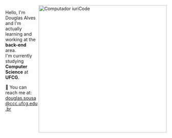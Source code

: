 
<img src="https://raw.githubusercontent.com/MicaelliMedeiros/micaellimedeiros/master/image/computer-illustration.png" min-width="400px" max-width="400px" width="400px" align="right" alt="Computador iuriCode">

<p align="left"> 
  Hello, I'm Douglas Alves and I'm actually learning and working at the <strong>back-end</strong> area.<br>
  I'm currently studying <strong>Computer Science</strong> at <strong>UFCG</strong>. 
</p>

💌 You can reach me at: douglas.sousa@ccc.ufcg.edu.br
